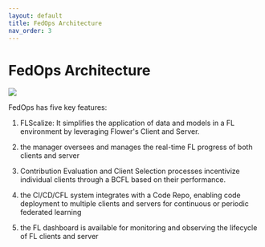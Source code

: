```yaml
---
layout: default
title: FedOps Architecture
nav_order: 3
---
```


# **FedOps Architecture**

![](./img/architecture.PNG)

FedOps has five key features:

1. FLScalize: It simplifies the application of data and models in a FL environment by leveraging Flower's Client and Server.

2.  the manager oversees and manages the real-time FL progress of both clients and server
3. Contribution Evaluation and Client Selection processes incentivize individual clients through a BCFL based on their performance.

4. the CI/CD/CFL system integrates with a Code Repo, 
enabling code deployment to multiple clients and servers for continuous or periodic federated learning

5. the FL dashboard is available for monitoring and observing the lifecycle of FL clients and server